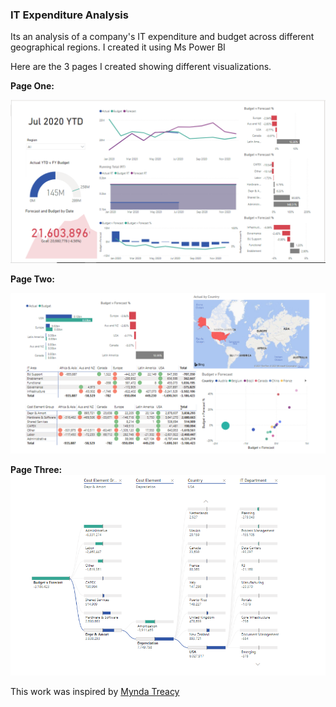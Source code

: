 ### IT Expenditure Analysis

Its an analysis of a company's IT expenditure and budget across different geographical regions. I created it using Ms Power BI

Here are the 3 pages I created showing different visualizations.

**Page One:**

![image](https://github.com/fonyango/power-bi/blob/main/it-expenditure/images/page1.PNG)

**Page Two:**

![image](https://github.com/fonyango/power-bi/blob/main/it-expenditure/images/page2.PNG)

**Page Three:**
![image](https://github.com/fonyango/power-bi/blob/main/it-expenditure/images/page3.PNG)

This work was inspired by [Mynda Treacy](https://www.myonlinetraininghub.com/how-to-build-power-bi-dashboards)


